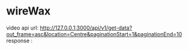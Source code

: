 # wireWax
video api
url: http://127.0.0.1:3000/api/v1/get-data?out_frame=asc&location=Centre&paginationStart=1&paginationEnd=10
response : 

